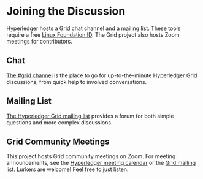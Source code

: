 # Joining the Discussion

<!--
  Copyright (c) 2018-2019, Bitwise IO, Inc.
  Copyright (c) 2015-2017, Intel Corporation.
  Licensed under Creative Commons Attribution 4.0 International License
  https://creativecommons.org/licenses/by/4.0/
-->

Hyperledger hosts a Grid chat channel and a mailing list. These tools require a
free [Linux Foundation ID](https://identity.linuxfoundation.org). The Grid project
also hosts Zoom meetings for contributors.

## Chat

[The #grid channel](https://chat.hyperledger.org/channel/grid) is the place to
go for up-to-the-minute Hyperledger Grid discussions, from quick help to
involved conversations.

## Mailing List

[The Hyperledger Grid mailing list](https://lists.hyperledger.org/g/grid)
provides a forum for both simple questions and more complex discussions.

## Grid Community Meetings

This project hosts Grid community meetings on Zoom. For meeting announcements,
see the [Hyperledger meeting
calendar](https://wiki.hyperledger.org/display/HYP/Calendar+of+Public+Meetings)
or the [Grid mailing
list](https://lists.hyperledger.org/g/grid). Lurkers are welcome! Feel free to
just listen.
